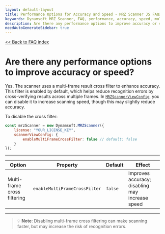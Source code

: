 ```yaml
---
layout: default-layout
title: Performance Options for Accuracy and Speed - MRZ Scanner JS FAQs
keywords: Dynamsoft MRZ Scanner, FAQ, performance, accuracy, speed, multi frame cross filter, enableMultiFrameCrossFilter
description: Are there any performance options to improve accuracy or speed? - MRZ Scanner JS FAQs.
needAutoGenerateSidebar: true
---
```


[<< Back to FAQ index](index.md)

# Are there any performance options to improve accuracy or speed?

Yes. The scanner uses a multi-frame result cross filter to enhance accuracy. This filter is enabled by default, which helps reduce recognition errors by cross-verifying results across multiple frames. In [`MRZScannerViewConfig`](https://www.dynamsoft.com/mrz-scanner/docs/web/api/mrz-scanner.html#mrzscannerviewconfig), you can disable it to increase scanning speed, though this may slightly reduce accuracy.

To disable the cross filter:

```js
const mrzScanner = new Dynamsoft.MRZScanner({
    license: "YOUR_LICENSE_KEY",
    scannerViewConfig: {
        enableMultiFrameCrossFilter: false // default: false
    }
});
````

---

| **Option**                  | **Property**                  | **Default** | **Effect**                                      |
| --------------------------- | ----------------------------- | ----------- | ----------------------------------------------- |
| Multi-frame cross filtering | `enableMultiFrameCrossFilter` | `false`      | Improves accuracy; disabling may increase speed |

---

> 💡 **Note**:
> Disabling multi-frame cross filtering can make scanning faster, but may increase the risk of recognition errors.
